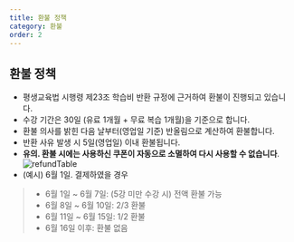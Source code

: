 ```yaml
---
title: 환불 정책
category: 환불
order: 2
---
```


## 환불 정책

- 평생교육법 시행령 제23조 학습비 반환 규정에 근거하여 환불이 진행되고 있습니다.
- 수강 기간은 30일 (유료 1개월 + 무료 복습 1개월)을 기준으로 합니다.
- 환불 의사를 밝힌 다음 날부터(영업일 기준) 반올림으로 계산하여 환불합니다.
- 반환 사유 발생 시 5일(영업일) 이내 환불됩니다.
- **유의. 환불 시에는 사용하신 쿠폰이 자동으로 소멸하여 다시 사용할 수 없습니다**.
  ![refundTable](https://i.ibb.co/NYL4Y7D/refund-Table.png)
- (예시) 6월 1일. 결제하였을 경우
> - 6월 1일 ~ 6월 7일: (5강 미만 수강 시) 전액 환불 가능
> - 6월 8일 ~ 6월 10일: 2/3 환불
> - 6월 11일 ~ 6월 15일: 1/2 환불
> - 6월 16일 이후: 환불 없음
